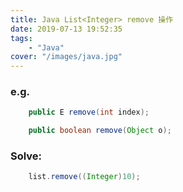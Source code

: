 ```yaml
---
title: Java List<Integer> remove 操作
date: 2019-07-13 19:52:35
tags: 
    - "Java"
cover: "/images/java.jpg"
---
```


### e.g.

```java
    public E remove(int index);

    public boolean remove(Object o);  
```

### Solve:

```java
    list.remove((Integer)10);
```

